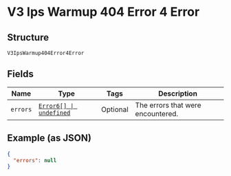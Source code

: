 
# V3 Ips Warmup 404 Error 4 Error

## Structure

`V3IpsWarmup404Error4Error`

## Fields

| Name | Type | Tags | Description |
|  --- | --- | --- | --- |
| `errors` | [`Error6[] \| undefined`](../../doc/models/error-6.md) | Optional | The errors that were encountered. |

## Example (as JSON)

```json
{
  "errors": null
}
```

